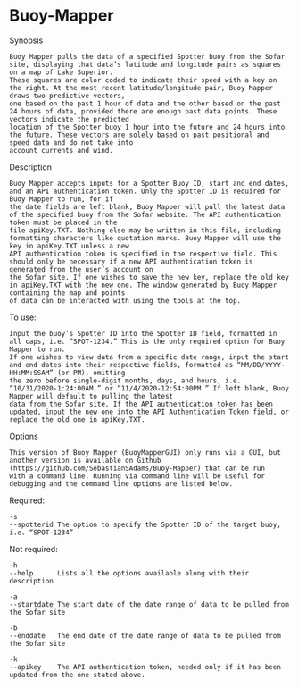 # Buoy-Mapper

Synopsis

	Buoy Mapper pulls the data of a specified Spotter buoy from the Sofar site, displaying that data’s latitude and longitude pairs as squares on a map of Lake Superior.
	These squares are color coded to indicate their speed with a key on the right. At the most recent latitude/longitude pair, Buoy Mapper draws two predictive vectors,
	one based on the past 1 hour of data and the other based on the past 24 hours of data, provided there are enough past data points. These vectors indicate the predicted
	location of the Spotter buoy 1 hour into the future and 24 hours into the future. These vectors are solely based on past positional and speed data and do not take into
	account currents and wind.

Description

	Buoy Mapper accepts inputs for a Spotter Buoy ID, start and end dates, and an API authentication token. Only the Spotter ID is required for Buoy Mapper to run, for if
	the date fields are left blank, Buoy Mapper will pull the latest data of the specified buoy from the Sofar website. The API authentication token must be placed in the
	file apiKey.TXT. Nothing else may be written in this file, including formatting characters like quotation marks. Buoy Mapper will use the key in apiKey.TXT unless a new
	API authentication token is specified in the respective field. This should only be necessary if a new API authentication token is generated from the user’s account on
	the Sofar site. If one wishes to save the new key, replace the old key in apiKey.TXT with the new one. The window generated by Buoy Mapper containing the map and points
	of data can be interacted with using the tools at the top.

To use:

	Input the buoy’s Spotter ID into the Spotter ID field, formatted in all caps, i.e. “SPOT-1234.” This is the only required option for Buoy Mapper to run.
	If one wishes to view data from a specific date range, input the start and end dates into their respective fields, formatted as “MM/DD/YYYY-HH:MM:SSAM” (or PM), omitting
	the zero before single-digit months, days, and hours, i.e. “10/31/2020-1:24:00AM,” or “11/4/2020-12:54:00PM.” If left blank, Buoy Mapper will default to pulling the latest
	data from the Sofar site. If the API authentication token has been updated, input the new one into the API Authentication Token field, or replace the old one in apiKey.TXT.

Options

	This version of Buoy Mapper (BuoyMapperGUI) only runs via a GUI, but another version is available on Github (https://github.com/SebastianSAdams/Buoy-Mapper) that can be run
	with a command line. Running via command line will be useful for debugging and the command line options are listed below.

Required:

	-s
	--spotterid	The option to specify the Spotter ID of the target buoy, i.e. “SPOT-1234”

Not required:

	-h
	--help		Lists all the options available along with their description

	-a
	--startdate	The start date of the date range of data to be pulled from the Sofar site

	-b
	--enddate	The end date of the date range of data to be pulled from the Sofar site

	-k
	--apikey	The API authentication token, needed only if it has been updated from the one stated above.
